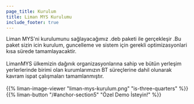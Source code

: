 ```yaml
---
page_title: Kurulum
title: Liman MYS Kurulumu
include_footer: true
---
```


<!--{{% title3 "§1 Lorem" %}}-->
Liman MYS'ni kurulumunu  sağlayacağımız .deb paketi ile gerçekleşir .Bu paket sizin icin kurulum, guncelleme ve sistem için gerekli optimizasyonlari kısa sürede tamamlayacaktir.
<br><br>
LimanMYS ülkemizin dağınık organizasyonlarına sahip ve bütün yerleşim yerlerlerinde birimi olan kurumlarımızın BT süreçlerine dahil olunarak kavram ispat çalışmaları tamamlanmıştır.
<br><br>
{{% liman-image-viewer "liman-mys-kurulum.png" "is-three-quarters" %}}
<br>
{{% liman-button "/#anchor-section5" "Özel Demo İsteyin!" %}}